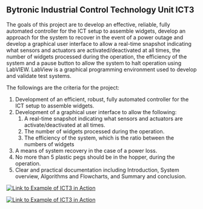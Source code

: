 ## Bytronic Industrial Control Technology Unit ICT3

The goals of this project are to develop an effective, reliable, fully automated controller
for the ICT setup to assemble widgets, develop an approach for the system to recover in the
event of a power outage and develop a graphical user interface to allow a real-time snapshot
indicating what sensors and actuators are activated/deactivated at all times, the number of
widgets processed during the operation, the efficiency of the system and a pause button to
allow the system to halt operation using LabVIEW. LabView is a graphical programming
environment used to develop and validate test systems.

The followings are the criteria for the project:

1. Development of an efficient, robust, fully automated controller for the ICT setup to 
assemble widgets. 
2. Development of a graphical user interface to allow the following: 
    1. A real-time snapshot indicating what sensors and actuators are activate/deactivated at all times.
    2. The number of widgets processed during the operation. 
    3. The efficiency of the system, which is the ratio between the numbers of widgets 
3. A means of system recovery in the case of a power loss. 
4. No more than 5 plastic pegs should be in the hopper, during the operation.
5. Clear and practical documentation including Introduction, System overview, Algorithms and 
Flowcharts, and Summary and conclusion. 

[![Link to Example of ICT3 in Action](https://img.youtube.com/vi/IimTDCz5J4Q&t=10s/0.jpg)](https://www.youtube.com/watch?v=IimTDCz5J4Q&t=10s)


[![Link to Example of ICT3 in Action](img.png)](https://www.youtube.com/watch?v=IimTDCz5J4Q&t=10s)
